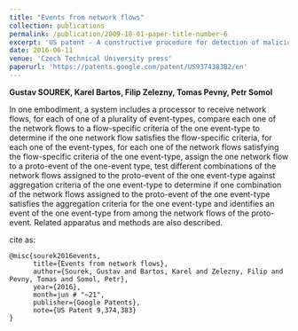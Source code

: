 ```yaml
---
title: "Events from network flows"
collection: publications
permalink: /publication/2009-10-01-paper-title-number-6
excerpt: 'US patent - A constructive procedure for detection of malicious network events from NetFlow traffic.'
date: 2016-06-11
venue: 'Czech Technical University press'
paperurl: 'https://patents.google.com/patent/US9374383B2/en'
---
```


**Gustav SOUREK, Karel Bartos, Filip Zelezny, Tomas Pevny, Petr Somol**

In one embodiment, a system includes a processor to receive network flows, for each of one of a plurality of event-types, compare each one of the network flows to a flow-specific criteria of the one event-type to determine if the one network flow satisfies the flow-specific criteria, for each one of the event-types, for each one of the network flows satisfying the flow-specific criteria of the one event-type, assign the one network flow to a proto-event of the one-event type, test different combinations of the network flows assigned to the proto-event of the one event-type against aggregation criteria of the one event-type to determine if one combination of the network flows assigned to the proto-event of the one event-type satisfies the aggregation criteria for the one event-type and identifies an event of the one event-type from among the network flows of the proto-event. Related apparatus and methods are also described.

cite as:
```
@misc{sourek2016events,
      title={Events from network flows},
      author={Sourek, Gustav and Bartos, Karel and Zelezny, Filip and Pevny, Tomas and Somol, Petr},
      year={2016},
      month=jun # "~21",
      publisher={Google Patents},
      note={US Patent 9,374,383}
}
```